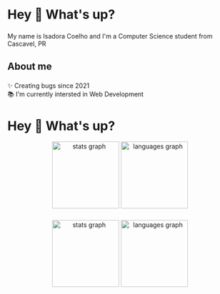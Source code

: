 <h1 align="left">Hey 👋 What's up?</h1>

###

<p align="left">My name is Isadora Coelho and I'm a Computer Science student from Cascavel, PR</p>

###

<h2 align="left">About me</h2>

###

<p align="left">✨ Creating bugs since 2021<br>📚 I'm currently intersted in Web Development</p>

<h1 align="left">Hey 👋 What's up?</h1>

<div align="center">
  <img src="https://github-readme-stats.vercel.app/api?username=isacoelhou&hide_title=false&hide_rank=false&show_icons=true&include_all_commits=true&count_private=true&disable_animations=false&theme=dracula&locale=en&hide_border=false&order=1" height="150" alt="stats graph"  />
  <img src="https://github-readme-stats.vercel.app/api/top-langs?username=isacoelhou&locale=en&hide_title=false&layout=compact&card_width=320&langs_count=5&theme=dracula&hide_border=false&order=2" height="150" alt="languages graph"  />
</div>

###

<div align="center">
  <img src="https://github-readme-stats.vercel.app/api?username=isacoelhou&hide_title=false&hide_rank=false&show_icons=true&include_all_commits=true&count_private=true&disable_animations=false&theme=dracula&locale=en&hide_border=false&order=1" height="150" alt="stats graph"  />
  <img src="https://github-readme-stats.vercel.app/api/top-langs?username=isacoelhou&locale=en&hide_title=false&layout=compact&card_width=320&langs_count=5&theme=dracula&hide_border=false&order=2" height="150" alt="languages graph"  />
</div>

###